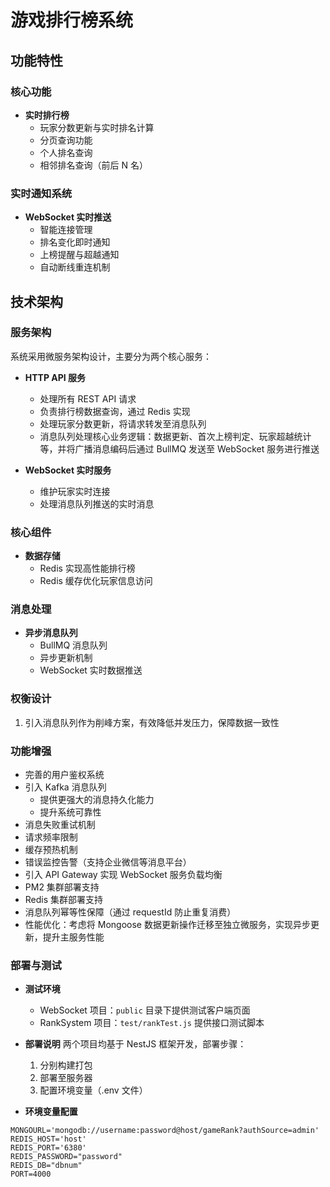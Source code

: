# 游戏排行榜系统

## 功能特性

### 核心功能

- **实时排行榜**
  - 玩家分数更新与实时排名计算
  - 分页查询功能
  - 个人排名查询
  - 相邻排名查询（前后 N 名）

### 实时通知系统

- **WebSocket 实时推送**
  - 智能连接管理
  - 排名变化即时通知
  - 上榜提醒与超越通知
  - 自动断线重连机制

## 技术架构

### 服务架构

系统采用微服务架构设计，主要分为两个核心服务：

- **HTTP API 服务**

  - 处理所有 REST API 请求
  - 负责排行榜数据查询，通过 Redis 实现
  - 处理玩家分数更新，将请求转发至消息队列
  - 消息队列处理核心业务逻辑：数据更新、首次上榜判定、玩家超越统计等，并将广播消息编码后通过 BullMQ 发送至 WebSocket 服务进行推送

- **WebSocket 实时服务**
  - 维护玩家实时连接
  - 处理消息队列推送的实时消息

### 核心组件

- **数据存储**
  - Redis 实现高性能排行榜
  - Redis 缓存优化玩家信息访问

### 消息处理

- **异步消息队列**
  - BullMQ 消息队列
  - 异步更新机制
  - WebSocket 实时数据推送

### 权衡设计

1. 引入消息队列作为削峰方案，有效降低并发压力，保障数据一致性

### 功能增强

- 完善的用户鉴权系统
- 引入 Kafka 消息队列
  - 提供更强大的消息持久化能力
  - 提升系统可靠性
- 消息失败重试机制
- 请求频率限制
- 缓存预热机制
- 错误监控告警（支持企业微信等消息平台）
- 引入 API Gateway 实现 WebSocket 服务负载均衡
- PM2 集群部署支持
- Redis 集群部署支持
- 消息队列幂等性保障（通过 requestId 防止重复消费）
- 性能优化：考虑将 Mongoose 数据更新操作迁移至独立微服务，实现异步更新，提升主服务性能

### 部署与测试

- **测试环境**

  - WebSocket 项目：`public` 目录下提供测试客户端页面
  - RankSystem 项目：`test/rankTest.js` 提供接口测试脚本

- **部署说明**
  两个项目均基于 NestJS 框架开发，部署步骤：

  1. 分别构建打包
  2. 部署至服务器
  3. 配置环境变量（.env 文件）

- **环境变量配置**

```env
MONGOURL='mongodb://username:password@host/gameRank?authSource=admin'
REDIS_HOST='host'
REDIS_PORT='6380'
REDIS_PASSWORD="password"
REDIS_DB="dbnum"
PORT=4000
```

